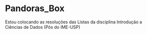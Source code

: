 # Pandoras_Box
Estou colocando as resoluções das Listas da disciplina Introdução a Ciências de Dados (Pós do IME-USP)
